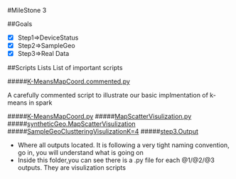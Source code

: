 #MileStone 3



##Goals
  * [x] Step1=>DeviceStatus
  * [x] Step2=>SampleGeo
  * [x] Step3=>Real Data
  
##Scripts Lists 
  List of important scripts

#####[K-MeansMapCoord.commented.py](https://github.com/SparkingTime/K-MeansViaSpark/blob/master/MileStone3/K-MeansMapCoord.commented.py)

A carefully commented script to illustrate our basic implmentation of k-means in spark

#####[K-MeansMapCoord.py](./K-MeansMapCoord.py)
#####[MapScatterVisulization.py](./MapScatterVisulization.py)
#####[syntheticGeo.MapScatterVisulization](./syntheticGeo.MapScatterVisulization.py)
#####[SampleGeoClustteringVisulizationK=4](https://plot.ly/445/%7Eseedbazzal/)
#####[step3.Output](https://github.com/SparkingTime/K-MeansViaSpark/tree/master/MileStone3/step3.Output)

* Where all outputs located. It is following a very tight naming convention, go in, you will understand what is going on
* Inside this folder,you can see there is a .py file for each @1/@2/@3 outputs. They are visulization scripts
